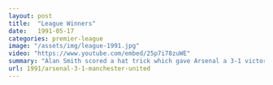 ```yaml
---
layout: post
title:  "League Winners"
date:   1991-05-17
categories: premier-league
image: "/assets/img/league-1991.jpg"
video: "https://www.youtube.com/embed/25p7i78zuWE"
summary: "Alan Smith scored a hat trick which gave Arsenal a 3-1 victory over Manchester United to secure the league title."
url: 1991/arsenal-3-1-manchester-united
---
```

